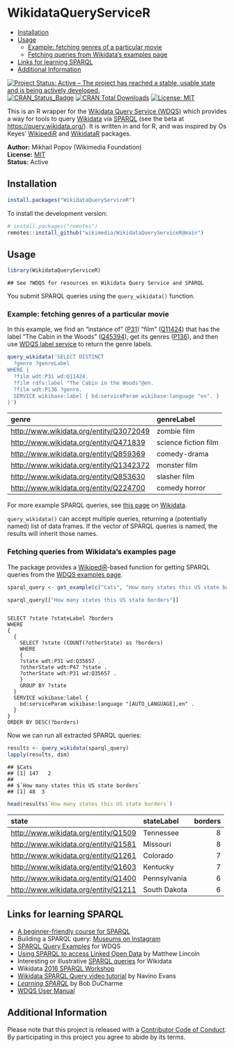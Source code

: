 WikidataQueryServiceR
================

  - [Installation](#installation)
  - [Usage](#usage)
      - [Example: fetching genres of a particular
        movie](#example-fetching-genres-of-a-particular-movie)
      - [Fetching queries from Wikidata’s examples
        page](#fetching-queries-from-wikidatas-examples-page)
  - [Links for learning SPARQL](#links-for-learning-sparql)
  - [Additional Information](#additional-information)

[![Project Status: Active – The project has reached a stable, usable
state and is being actively
developed.](http://www.repostatus.org/badges/latest/active.svg)](http://www.repostatus.org/#active)
[![CRAN\_Status\_Badge](http://www.r-pkg.org/badges/version/WikidataQueryServiceR)](https://cran.r-project.org/package=WikidataQueryServiceR)
[![CRAN Total
Downloads](https://cranlogs.r-pkg.org/badges/grand-total/WikidataQueryServiceR)](https://cran.r-project.org/package=WikidataQueryServiceR)
[![License:
MIT](https://img.shields.io/badge/license-MIT-blue.svg)](https://opensource.org/licenses/MIT)

This is an R wrapper for the [Wikidata Query Service
(WDQS)](https://www.mediawiki.org/wiki/Wikidata_query_service) which
provides a way for tools to query
[Wikidata](https://www.wikidata.org/wiki/Wikidata:Main_Page) via
[SPARQL](https://en.wikipedia.org/wiki/SPARQL) (see the beta at
<https://query.wikidata.org/>). It is written in and for R, and was
inspired by Os Keyes’
[WikipediR](https://github.com/Ironholds/WikipediR) and
[WikidataR](https://github.com/Ironholds/WikidataR) packages.

**Author:** Mikhail Popov (Wikimedia Foundation)<br/> **License:**
[MIT](http://opensource.org/licenses/MIT)<br/> **Status:** Active

## Installation

``` r
install.packages("WikidataQueryServiceR")
```

To install the development version:

``` r
# install.packages("remotes")
remotes::install_github("wikimedia/WikidataQueryServiceR@main")
```

## Usage

``` r
library(WikidataQueryServiceR)
```

    ## See ?WDQS for resources on Wikidata Query Service and SPARQL

You submit SPARQL queries using the `query_wikidata()` function.

### Example: fetching genres of a particular movie

In this example, we find an “instance of”
([P31](https://www.wikidata.org/wiki/Property:P31)) “film”
([Q11424](https://www.wikidata.org/wiki/Q11424)) that has the label “The
Cabin in the Woods” ([Q45394](https://www.wikidata.org/wiki/Q45394)),
get its genres ([P136](https://www.wikidata.org/wiki/Property:P136)),
and then use [WDQS label
service](https://www.mediawiki.org/wiki/Wikidata_query_service/User_Manual#Label_service)
to return the genre labels.

``` r
query_wikidata('SELECT DISTINCT
  ?genre ?genreLabel
WHERE {
  ?film wdt:P31 wd:Q11424.
  ?film rdfs:label "The Cabin in the Woods"@en.
  ?film wdt:P136 ?genre.
  SERVICE wikibase:label { bd:serviceParam wikibase:language "en". }
}')
```

| genre                                     | genreLabel           |
| :---------------------------------------- | :------------------- |
| <http://www.wikidata.org/entity/Q3072049> | zombie film          |
| <http://www.wikidata.org/entity/Q471839>  | science fiction film |
| <http://www.wikidata.org/entity/Q859369>  | comedy-drama         |
| <http://www.wikidata.org/entity/Q1342372> | monster film         |
| <http://www.wikidata.org/entity/Q853630>  | slasher film         |
| <http://www.wikidata.org/entity/Q224700>  | comedy horror        |

For more example SPARQL queries, see [this
page](https://www.wikidata.org/wiki/Wikidata:SPARQL_query_service/queries/examples)
on [Wikidata](https://www.wikidata.org/wiki/Wikidata:Main_Page).

`query_wikidata()` can accept multiple queries, returning a (potentially
named) list of data frames. If the vector of SPARQL queries is named,
the results will inherit those names.

### Fetching queries from Wikidata’s examples page

The package provides a
[WikipediR](https://github.com/Ironholds/WikipediR/)-based function for
getting SPARQL queries from the [WDQS examples
page](https://www.wikidata.org/wiki/Wikidata:SPARQL_query_service/queries/examples).

``` r
sparql_query <- get_example(c("Cats", "How many states this US state borders"))
```

``` r
sparql_query[["How many states this US state borders"]]
```

``` sparql
 
SELECT ?state ?stateLabel ?borders
WHERE
{
  {
    SELECT ?state (COUNT(?otherState) as ?borders)
    WHERE
    {
    ?state wdt:P31 wd:Q35657 .
    ?otherState wdt:P47 ?state .
    ?otherState wdt:P31 wd:Q35657 .
    }
    GROUP BY ?state
  }
  SERVICE wikibase:label {
    bd:serviceParam wikibase:language "[AUTO_LANGUAGE],en" .
  }
}        
ORDER BY DESC(?borders) 
```

Now we can run all extracted SPARQL queries:

``` r
results <- query_wikidata(sparql_query)
lapply(results, dim)
```

    ## $Cats
    ## [1] 147   2
    ## 
    ## $`How many states this US state borders`
    ## [1] 48  3

``` r
head(results$`How many states this US state borders`)
```

| state                                  | stateLabel   | borders |
| :------------------------------------- | :----------- | ------: |
| <http://www.wikidata.org/entity/Q1509> | Tennessee    |       8 |
| <http://www.wikidata.org/entity/Q1581> | Missouri     |       8 |
| <http://www.wikidata.org/entity/Q1261> | Colorado     |       7 |
| <http://www.wikidata.org/entity/Q1603> | Kentucky     |       7 |
| <http://www.wikidata.org/entity/Q1400> | Pennsylvania |       6 |
| <http://www.wikidata.org/entity/Q1211> | South Dakota |       6 |

## Links for learning SPARQL

  - [A beginner-friendly course for
    SPARQL](https://www.wikidata.org/wiki/Wikidata:A_beginner-friendly_course_for_SPARQL)
  - Building a SPARQL query: [Museums on
    Instagram](https://www.wikidata.org/wiki/Help:SPARQL/Building_a_query/Museums_on_Instagram)
  - [SPARQL Query
    Examples](https://www.wikidata.org/wiki/Wikidata:SPARQL_query_service/queries/examples)
    for WDQS
  - [Using SPARQL to access Linked Open
    Data](http://programminghistorian.org/lessons/graph-databases-and-SPARQL)
    by Matthew Lincoln
  - Interesting or illustrative [SPARQL
    queries](https://www.wikidata.org/wiki/Wikidata:SPARQL_query_service/queries)
    for Wikidata
  - Wikidata [2016 SPARQL
    Workshop](https://www.wikidata.org/wiki/Wikidata:SPARQL_query_service/2016_SPARQL_Workshop)
  - [Wikidata SPARQL Query video
    tutorial](https://www.youtube.com/watch?v=1jHoUkj_mKw) by Navino
    Evans
  - *[Learning SPARQL](http://www.learningsparql.com/)* by Bob DuCharme
  - [WDQS User
    Manual](https://www.mediawiki.org/wiki/Wikidata_query_service/User_Manual)

## Additional Information

Please note that this project is released with a [Contributor Code of
Conduct](https://github.com/bearloga/WikidataQueryServiceR/blob/master/CONDUCT.md).
By participating in this project you agree to abide by its terms.
